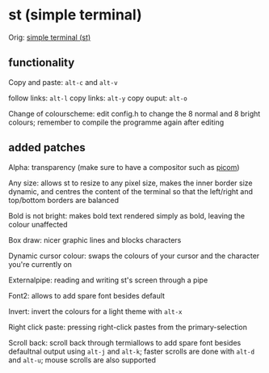 # st (simple terminal)

Orig: [simple terminal (st)](https://st.suckless.org/)

## functionality

Copy and paste: `alt-c` and `alt-v`

follow links: `alt-l`
copy links: `alt-y`
copy ouput: `alt-o`

Change of colourscheme: edit config.h to change the 8 normal and 8 bright colours; remember to compile the programme again after editing


## added patches

Alpha: transparency (make sure to have a compositor such as [picom](https://github.com/yshui/picom))

Any size: allows st to resize to any pixel size, makes the inner border size dynamic, and centres the content of the terminal so that the left/right and top/bottom borders are balanced

Bold is not bright: makes bold text rendered simply as bold, leaving the colour unaffected

Box draw: nicer graphic lines and blocks characters

Dynamic cursor colour: swaps the colours of your cursor and the character you're currently on

Externalpipe: reading and writing st's screen through a pipe

Font2: allows to add spare font besides default

Invert: invert the colours for a light theme with `alt-x`

Right click paste: pressing right-click pastes from the primary-selection

Scroll back: scroll back through termiallows to add spare font besides defaultnal output using `alt-j` and `alt-k`; faster scrolls are done with `alt-d` and `alt-u`; mouse scrolls are also supported
